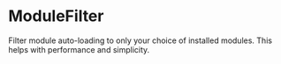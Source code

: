 # ModuleFilter
Filter module auto-loading to only your choice of installed modules. This helps with performance and simplicity.
